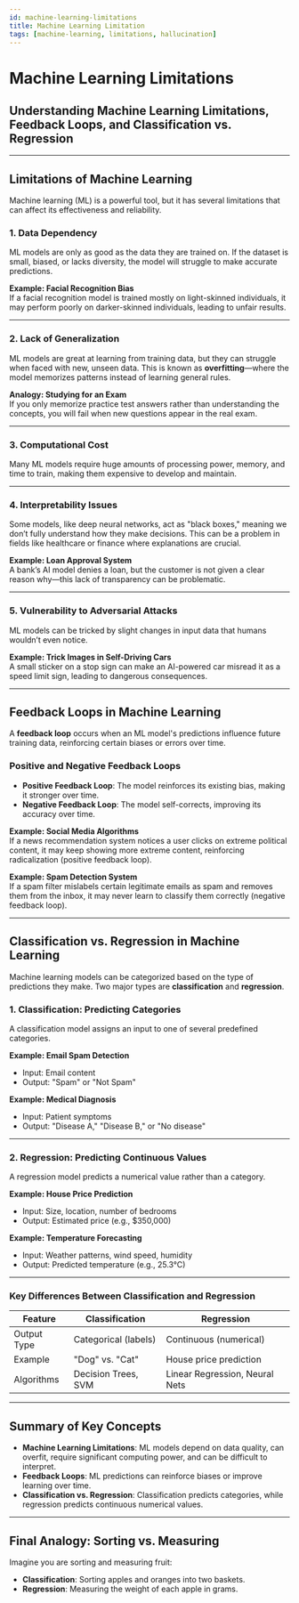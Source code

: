 ```yaml
---
id: machine-learning-limitations
title: Machine Learning Limitation
tags: [machine-learning, limitations, hallucination]
---
```


# Machine Learning Limitations

## Understanding Machine Learning Limitations, Feedback Loops, and Classification vs. Regression

---

## Limitations of Machine Learning

Machine learning (ML) is a powerful tool, but it has several limitations that can affect its effectiveness and reliability.

### 1. **Data Dependency**

ML models are only as good as the data they are trained on. If the dataset is small, biased, or lacks diversity, the model will struggle to make accurate predictions.

**Example: Facial Recognition Bias**  
If a facial recognition model is trained mostly on light-skinned individuals, it may perform poorly on darker-skinned individuals, leading to unfair results.

---

### 2. **Lack of Generalization**

ML models are great at learning from training data, but they can struggle when faced with new, unseen data. This is known as **overfitting**—where the model memorizes patterns instead of learning general rules.

**Analogy: Studying for an Exam**  
If you only memorize practice test answers rather than understanding the concepts, you will fail when new questions appear in the real exam.

---

### 3. **Computational Cost**

Many ML models require huge amounts of processing power, memory, and time to train, making them expensive to develop and maintain.

---

### 4. **Interpretability Issues**

Some models, like deep neural networks, act as "black boxes," meaning we don’t fully understand how they make decisions. This can be a problem in fields like healthcare or finance where explanations are crucial.

**Example: Loan Approval System**  
A bank’s AI model denies a loan, but the customer is not given a clear reason why—this lack of transparency can be problematic.

---

### 5. **Vulnerability to Adversarial Attacks**

ML models can be tricked by slight changes in input data that humans wouldn’t even notice.

**Example: Trick Images in Self-Driving Cars**  
A small sticker on a stop sign can make an AI-powered car misread it as a speed limit sign, leading to dangerous consequences.

---

## Feedback Loops in Machine Learning

A **feedback loop** occurs when an ML model's predictions influence future training data, reinforcing certain biases or errors over time.

### Positive and Negative Feedback Loops

- **Positive Feedback Loop**: The model reinforces its existing bias, making it stronger over time.
- **Negative Feedback Loop**: The model self-corrects, improving its accuracy over time.

**Example: Social Media Algorithms**  
If a news recommendation system notices a user clicks on extreme political content, it may keep showing more extreme content, reinforcing radicalization (positive feedback loop).

**Example: Spam Detection System**  
If a spam filter mislabels certain legitimate emails as spam and removes them from the inbox, it may never learn to classify them correctly (negative feedback loop).

---

## Classification vs. Regression in Machine Learning

Machine learning models can be categorized based on the type of predictions they make. Two major types are **classification** and **regression**.

### 1. **Classification**: Predicting Categories

A classification model assigns an input to one of several predefined categories.

**Example: Email Spam Detection**
- Input: Email content
- Output: "Spam" or "Not Spam"

**Example: Medical Diagnosis**
- Input: Patient symptoms
- Output: "Disease A," "Disease B," or "No disease"

---

### 2. **Regression**: Predicting Continuous Values

A regression model predicts a numerical value rather than a category.

**Example: House Price Prediction**
- Input: Size, location, number of bedrooms
- Output: Estimated price (e.g., $350,000)

**Example: Temperature Forecasting**
- Input: Weather patterns, wind speed, humidity
- Output: Predicted temperature (e.g., 25.3°C)

---

### Key Differences Between Classification and Regression

| Feature         | Classification                  | Regression                      |
|----------------|----------------------------------|----------------------------------|
| Output Type     | Categorical (labels)             | Continuous (numerical)          |
| Example         | "Dog" vs. "Cat"                  | House price prediction           |
| Algorithms      | Decision Trees, SVM              | Linear Regression, Neural Nets  |

---

## Summary of Key Concepts

- **Machine Learning Limitations**: ML models depend on data quality, can overfit, require significant computing power, and can be difficult to interpret.
- **Feedback Loops**: ML predictions can reinforce biases or improve learning over time.
- **Classification vs. Regression**: Classification predicts categories, while regression predicts continuous numerical values.

---

## Final Analogy: Sorting vs. Measuring

Imagine you are sorting and measuring fruit:

- **Classification**: Sorting apples and oranges into two baskets.
- **Regression**: Measuring the weight of each apple in grams.
